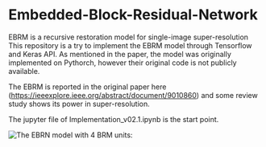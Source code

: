 # Embedded-Block-Residual-Network
EBRM is a recursive restoration model for single-image super-resolution
This repository is a try to implement the EBRM model through Tensorflow and Keras API. As mentioned in the paper, the model was originally implemented on Pythorch, however their original code is not publicly available.

The EBRM is reported in the original paper here (https://ieeexplore.ieee.org/abstract/document/9010860) and some review study shows its power in super-resolution.

The jupyter file of Implementation_v02.1.ipynb is the start point.

![The EBRN model with 4 BRM units:](https://github.com/alilajevardi/Embedded-Block-Residual-Network/blob/master/assets/SR_EBRNet_v02.1.png)
